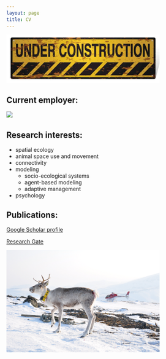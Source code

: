 ```yaml
---
layout: page
title: CV
---
```


<img src="/images/under-construction.jpg" width="400">

## Current employer:
<img src="http://foto.nina.no/gs/handler/getmedia.ashx?moid=6&dt=2&g=3" width="400">


## Research interests:
* spatial ecology
* animal space use and movement
* connectivity
* modeling
  * socio-ecological systems
  * agent-based modeling
  * adaptive management
* psychology


## Publications:

<a href="http://scholar.google.com/citations?user=JMC4Q2gAAAAJ&hl=en" target="_blank">Google Scholar profile</a>

<a href="https://www.researchgate.net/profile/Bram_Moorter" target="_blank">Research Gate</a>


<img src="/images/reindeer.png" width="400">

